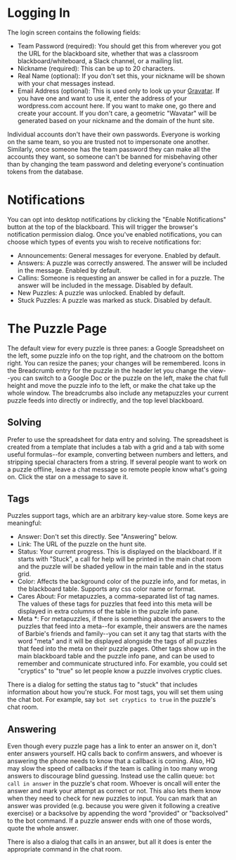 Logging In
==========
The login screen contains the following fields:
* Team Password (required): You should get this from wherever you got the URL for the blackboard site, whether that was
  a classroom blackboard/whiteboard, a Slack channel, or a mailing list.
* Nickname (required): This can be up to 20 characters.
* Real Name (optional): If you don't set this, your nickname will be shown with your chat messages instead.
* Email Address (optional): This is used only to look up your [Gravatar](https://en.gravatar.com/). If you have one and
  want to use it, enter the address of your wordpress.com account here. If you want to make one, go there and create your
  account. If you don't care, a geometric "Wavatar" will be generated based on your nickname and the domain of the hunt site.
  
Individual accounts don't have their own passwords. Everyone is working on the same team, so you are trusted not to
impersonate one another. Similarly, once someone has the team password they can make all the accounts they want, so
someone can't be banned for misbehaving other than by changing the team password and deleting everyone's continuation tokens
from the database.

Notifications
=============
You can opt into desktop notifications by clicking the "Enable Notifications" button at the top of the blackboard. This will
trigger the browser's notification permission dialog. Once you've enabled notifications, you can choose which types of events
you wish to receive notifications for:
* Announcements: General messages for everyone. Enabled by default.
* Answers: A puzzle was correctly answered. The answer will be included in the message. Enabled by default.
* Callins: Someone is requesting an answer be called in for a puzzle. The answer will be included in the message.
  Disabled by default.
* New Puzzles: A puzzle was unlocked. Enabled by default.
* Stuck Puzzles: A puzzle was marked as stuck. Disabled by default.

The Puzzle Page
===============
The default view for every puzzle is three panes: a Google Spreadsheet on the left, some puzzle info on the top right,
and the chatroom on the bottom right. You can resize the panes; your changes will be remembered. Icons in the Breadcrumb entry
for the puzzle in the header let you change the view--you can switch to a Google Doc or the puzzle on the left, make the chat
full height and move the puzzle info to the left, or make the chat take up the whole window. The breadcrumbs also include any
metapuzzles your current puzzle feeds into directly or indirectly, and the top level blackboard.

Solving
-------
Prefer to use the spreadsheet for data entry and solving. The spreadsheet is created from a template that includes a tab with
a grid and a tab with some useful formulas--for example, converting between numbers and letters, and stripping special
characters from a string. If several people want to work on a puzzle offline, leave a chat message so remote people know what's
going on. Click the star on a message to save it.

Tags
----
Puzzles support tags, which are an arbitrary key-value store. Some keys are meaningful:
* Answer: Don't set this directly. See "Answering" below.
* Link: The URL of the puzzle on the hunt site.
* Status: Your current progress. This is displayed on the blackboard. If it starts with "Stuck", a call for help will be
printed in the main chat room and the puzzle will be shaded yellow in the main table and in the status grid.
* Color: Affects the background color of the puzzle info, and for metas, in the blackboard table. Supports any css color name
  or format.
* Cares About: For metapuzzles, a comma-separated list of tag names. The values of these tags for puzzles that feed into this
  meta will be displayed in extra columns of the table in the puzzle info pane.
* Meta *: For metapuzzles, if there is something about the answers to the puzzles that feed into a meta--for example, their
  answers are the names of Barbie's friends and family--you can set it any tag that starts with the word "meta" and it will be
  displayed alongside the tags of all puzzles that feed into the meta on their puzzle pages.
Other tags show up in the main blackboard table and the puzzle info pane, and can be used to remember and communicate
structured info. For examble, you could set "cryptics" to "true" so let people know a puzzle involves cryptic clues.

There is a dialog for setting the status tag to "stuck" that includes information about how you're stuck. For most tags, you
will set them using the chat bot. For example, say `bot set cryptics to true` in the puzzle's chat room.

Answering
---------
Even though every puzzle page has a link to enter an answer on it, don't enter answers yourself. HQ calls back to confirm
answers, and whoever is answering the phone needs to know that a callback is coming. Also, HQ may slow the speed of callbacks
if the team is calling in too many wrong answers to discourage blind guessing. Instead use the callin queue:
`bot call in answer` in the puzzle's chat room. Whoever is oncall will enter the answer and mark your attempt as correct or
not. This also lets them know when they need to check for new puzzles to input. You can mark that an answer was provided
(e.g. because you were given it following a creative exercise) or a backsolve by appending the word "provided" or "backsolved"
to the bot command. If a puzzle answer ends with one of those words, quote the whole answer.

There is also a dialog that calls in an answer, but all it does is enter the appropriate command in the chat room.
